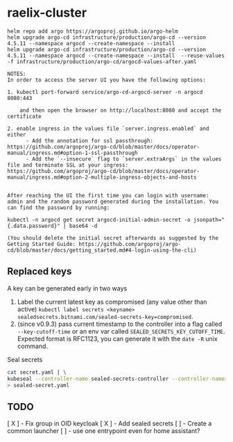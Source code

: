 # raelix-cluster

```
helm repo add argo https://argoproj.github.io/argo-helm
helm upgrade argo-cd infrastructure/production/argo-cd --version 4.5.11 --namespace argocd --create-namespace --install 
helm upgrade argo-cd infrastructure/production/argo-cd --version 4.5.11 --namespace argocd --create-namespace --install  --reuse-values -f infrastructure/production/argo-cd/argocd-values-after.yaml

NOTES:
In order to access the server UI you have the following options:

1. kubectl port-forward service/argo-cd-argocd-server -n argocd 8080:443

    and then open the browser on http://localhost:8080 and accept the certificate

2. enable ingress in the values file `server.ingress.enabled` and either
      - Add the annotation for ssl passthrough: https://github.com/argoproj/argo-cd/blob/master/docs/operator-manual/ingress.md#option-1-ssl-passthrough
      - Add the `--insecure` flag to `server.extraArgs` in the values file and terminate SSL at your ingress: https://github.com/argoproj/argo-cd/blob/master/docs/operator-manual/ingress.md#option-2-multiple-ingress-objects-and-hosts


After reaching the UI the first time you can login with username: admin and the random password generated during the installation. You can find the password by running:

kubectl -n argocd get secret argocd-initial-admin-secret -o jsonpath="{.data.password}" | base64 -d

(You should delete the initial secret afterwards as suggested by the Getting Started Guide: https://github.com/argoproj/argo-cd/blob/master/docs/getting_started.md#4-login-using-the-cli)
```
## Replaced keys
A key can be generated early in two ways
1. Label the current latest key as compromised (any value other than active)
`kubectl label secrets <keyname> sealedsecrets.bitnami.com/sealed-secrets-key=compromised`.
2. (since v0.9.3) pass current timestamp to the controller into a flag called `--key-cutoff-time` or an env var called `SEALED_SECRETS_KEY_CUTOFF_TIME`. Expected format is RFC1123, you can generate it with the `date -R` unix command.

Seal secrets
```bash
cat secret.yaml | \
kubeseal --controller-name sealed-secrets-controller --controller-namespace kube-system  --format yaml \
> sealed-secret.yaml
```

## TODO
[ X ] - Fix group in OID keycloak
[ X ] - Add sealed secrets
[ ] - Create a common launcher
[ ] - use one entrypoint even for home assistant?